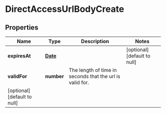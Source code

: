 # DirectAccessUrlBodyCreate

## Properties
Name | Type | Description | Notes
------------ | ------------- | ------------- | -------------
**expiresAt** | [**Date**](Date.md) |  | [optional] [default to null]
**validFor** | **number** | The length of time in seconds that the url is valid for.
 | [optional] [default to null]


